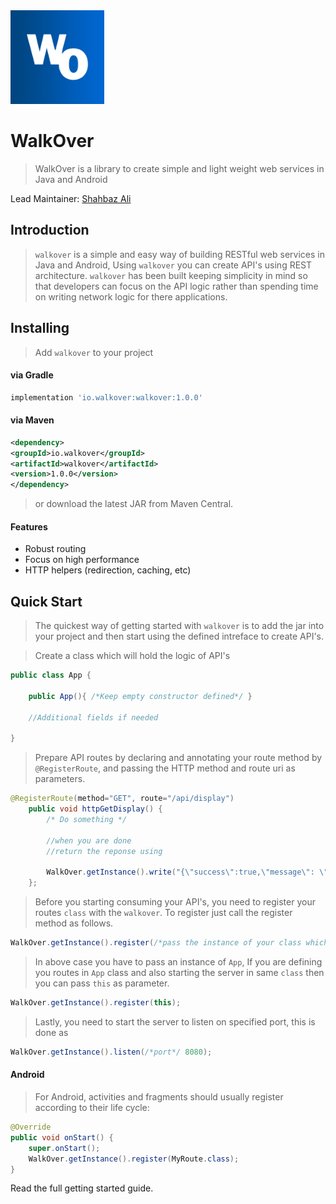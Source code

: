 <img src="walkover.png" width="150" height="150"/>

# WalkOver
> WalkOver is a library to create simple and light weight web services in Java and Android


Lead Maintainer: [Shahbaz Ali](https://github.com/shahbaz-ali)


## Introduction
>`walkover` is a simple and easy way of building RESTful web services in Java and Android, Using `walkover` you can create API's using REST architecture. `walkover` has been built keeping simplicity in mind so that developers can focus on the API logic rather than spending time on writing network logic for there applications.

## Installing

>Add `walkover` to your project

#### via Gradle
```groovy
implementation 'io.walkover:walkover:1.0.0'
```
#### via Maven
```xml
<dependency>
<groupId>io.walkover</groupId>
<artifactId>walkover</artifactId>
<version>1.0.0</version>
</dependency>
```
> or download the latest JAR from Maven Central.

#### Features

  * Robust routing
  * Focus on high performance
  * HTTP helpers (redirection, caching, etc)
  
## Quick Start
> The quickest way of getting started with `walkover` is to add the jar into your project and then start using the defined intreface to create API's.

> Create a class which will hold the logic of API's
```java
public class App {

    public App(){ /*Keep empty constructor defined*/ }
    
    //Additional fields if needed 
    
}
```

>Prepare API routes by declaring and annotating your route method by `@RegisterRoute`, and passing the HTTP method and route uri as parameters.
```java
@RegisterRoute(method="GET", route="/api/display")  
    public void httpGetDisplay() {
        /* Do something */
    
        //when you are done
        //return the reponse using
        
        WalkOver.getInstance().write("{\"success\":true,\"message\": \"Your First Api\"}");
    };
```

> Before you starting consuming your API's, you need to register your routes `class` with the `walkover`. To register just call the register method as follows.

```java
WalkOver.getInstance().register(/*pass the instance of your class which holds your routes*/);
```
> In above case you have to pass an instance of `App`, If you are defining you routes in `App` class and also starting the server in same `class` then you can pass `this` as parameter.

```java
WalkOver.getInstance().register(this);
```
> Lastly, you need to start the server to listen on specified port, this is done as
```java
WalkOver.getInstance().listen(/*port*/ 8080);
```

#### Android 
> For Android, activities and fragments should usually register according to their life cycle:

```java
@Override
public void onStart() {
    super.onStart();
    WalkOver.getInstance().register(MyRoute.class);
}

```
Read the full getting started guide.


